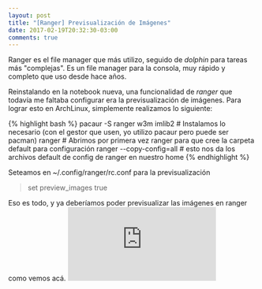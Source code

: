 ```yaml
---
layout: post
title: "[Ranger] Previsualización de Imágenes"
date: 2017-02-19T20:32:30-03:00
comments: true
---
```


Ranger es el file manager que más utilizo, seguido de *dolphin* para tareas más "complejas". Es un file manager para la consola, muy rápido y completo que uso desde hace años.

Reinstalando en la notebook nueva, una funcionalidad de *ranger* que todavía me faltaba configurar era la previsualización de imágenes. Para lograr esto en ArchLinux, simplemente realizamos lo siguiente:

{% highlight bash %}
pacaur -S ranger w3m imlib2 # Instalamos lo necesario (con el gestor que usen, yo utilizo pacaur pero puede ser pacman)
ranger                      # Abrimos por primera vez ranger para que cree la carpeta default para configuración
ranger --copy-config=all    # esto nos da los archivos default de config de ranger en nuestro home
{% endhighlight %}

Seteamos en ~/.config/ranger/rc.conf para la previsualización

> set preview_images true

Eso es todo, y ya deberíamos poder previsualizar las imágenes en ranger como vemos acá.
![ranger](https://cloud.openmailbox.org/index.php/apps/files_sharing/ajax/publicpreview.php?x=1875&y=1017&a=true&file=ranger-image-preview.png&t=XhfUq69OruU5qjq&scalingup=0)
